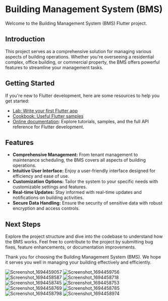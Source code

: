 # Building Management System (BMS)

Welcome to the Building Management System (BMS) Flutter project.

## Introduction

This project serves as a comprehensive solution for managing various aspects of building operations. Whether you're overseeing a residential complex, office building, or commercial property, the BMS offers powerful features to streamline your management tasks.

## Getting Started

If you're new to Flutter development, here are some resources to help you get started:

- [Lab: Write your first Flutter app](https://docs.flutter.dev/get-started/codelab)
- [Cookbook: Useful Flutter samples](https://docs.flutter.dev/cookbook)
- [Online documentation](https://docs.flutter.dev/): Explore tutorials, samples, and the full API reference for Flutter development.

## Features

- **Comprehensive Management:** From tenant management to maintenance scheduling, the BMS covers all aspects of building operations.
- **Intuitive User Interface:** Enjoy a user-friendly interface designed for efficiency and ease of use.
- **Customization Options:** Tailor the system to your specific needs with customizable settings and features.
- **Real-time Updates:** Stay informed with real-time updates and notifications on building activities.
- **Secure Data Handling:** Ensure the security of sensitive data with robust encryption and access controls.

## Next Steps

Explore the project structure and dive into the codebase to understand how the BMS works. Feel free to contribute to the project by submitting bug fixes, feature enhancements, or documentation improvements.

Thank you for choosing the Building Management System (BMS). We hope it serves you well in managing your building effectively and efficiently.

![Screenshot_1694459057](https://github.com/abderrahmen-Baccouch/Building-Management-System/assets/97245446/ffb9726f-b2d1-4099-b25a-509a268e1d0c)
![Screenshot_1694459756](https://github.com/abderrahmen-Baccouch/Building-Management-System/assets/97245446/f05a86a7-fd26-46af-9408-ba6bf8933b88)
![Screenshot_1694458587](https://github.com/abderrahmen-Baccouch/Building-Management-System/assets/97245446/48d1adc7-1df2-482c-a1bb-382277313848)
![Screenshot_1694458718](https://github.com/abderrahmen-Baccouch/Building-Management-System/assets/97245446/5b36d0aa-5a02-4eea-8c71-f9bc149b4e25)
![Screenshot_1694458745](https://github.com/abderrahmen-Baccouch/Building-Management-System/assets/97245446/c99411bb-cd64-4239-a746-8e70937e9b0e)
![Screenshot_1694458753](https://github.com/abderrahmen-Baccouch/Building-Management-System/assets/97245446/b2fb58a1-ee4f-4e82-9ca9-0876ac10ff95)
![Screenshot_1694458769](https://github.com/abderrahmen-Baccouch/Building-Management-System/assets/97245446/d9be1cd1-4229-4944-85bf-abb6c7c28295)
![Screenshot_1694458785](https://github.com/abderrahmen-Baccouch/Building-Management-System/assets/97245446/abe15ba3-e94f-4e55-b250-be9fc1edc987)
![Screenshot_1694458798](https://github.com/abderrahmen-Baccouch/Building-Management-System/assets/97245446/32f9de3a-9b14-41c7-8a77-07fbacccc89f)
![Screenshot_1694458974](https://github.com/abderrahmen-Baccouch/Building-Management-System/assets/97245446/6ecacce6-dfd8-4195-9f9d-0188706550e8)

